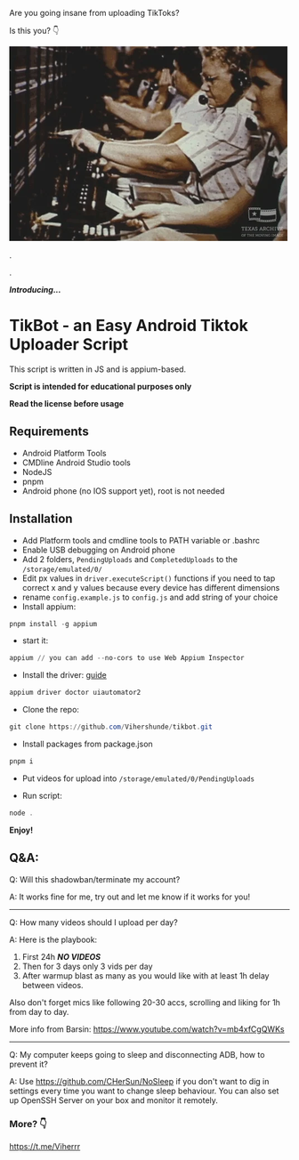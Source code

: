 Are you going insane from uploading TikToks?

Is this you? 👇

<img src='assets/giphy.webp'>

.

.

**_Introducing..._**

# TikBot - an Easy Android Tiktok Uploader Script

This script is written in JS and is appium-based.

**Script is intended for educational purposes only**

**Read the license before usage**

## Requirements

- Android Platform Tools
- CMDline Android Studio tools
- NodeJS
- pnpm
- Android phone (no IOS support yet), root is not needed

## Installation

- Add Platform tools and cmdline tools to PATH variable or .bashrc
- Enable USB debugging on Android phone
- Add 2 folders, `PendingUploads` and `CompletedUploads` to the `/storage/emulated/0/`
- Edit px values in `driver.executeScript()` functions if you need to tap correct x and y values because every device has different dimensions
- rename `config.example.js` to `config.js` and add string of your choice
- Install appium:

```powershell
pnpm install -g appium
```

- start it:

```powershell
appium // you can add --no-cors to use Web Appium Inspector
```

- Install the driver: [guide](https://appium.io/docs/en/latest/quickstart/uiauto2-driver/)

```powershell
appium driver doctor uiautomator2
```

- Clone the repo:

```powershell
git clone https://github.com/Vihershunde/tikbot.git
```

- Install packages from package.json

```powershell
pnpm i
```

- Put videos for upload into `/storage/emulated/0/PendingUploads`

- Run script:

```powershell
node .
```

**Enjoy!**

## Q&A:

Q: Will this shadowban/terminate my account?

A: It works fine for me, try out and let me know if it works for you!

---

Q: How many videos should I upload per day?

A: Here is the playbook:

1. First 24h **_NO VIDEOS_**
2. Then for 3 days only 3 vids per day
3. After warmup blast as many as you would like with at least 1h delay between videos.

Also don't forget mics like following 20-30 accs, scrolling and liking for 1h from day to day.

More info from Barsin: https://www.youtube.com/watch?v=mb4xfCgQWKs

---

Q: My computer keeps going to sleep and disconnecting ADB, how to prevent it?

A: Use https://github.com/CHerSun/NoSleep if you don't want to dig in settings every time you want to change sleep behaviour. You can also set up OpenSSH Server on your box and monitor it remotely.

### More? 👇

https://t.me/Viherrr
